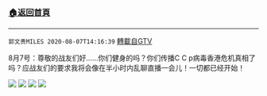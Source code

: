 ﻿###  [:house:返回首頁](https://github.com/ourhimalayas/txt)
---

`郭文贵MILES 2020-08-07T14:16:39` [轉載自GTV](https://gtv.org/web/#/UserInfo/5e596957357cc612d35a8044)

8月7号：尊敬的战友们好……你们健身的吗？你们传播C C p病毒香港危机真相了吗？应战友们的要求我将会像在半小时内乱聊直播一会儿！一切都已经开始！

![](https://filegroup.gtv.org/cdn-cgi/image/width=600/https://filegroup.gtv.org/group3/default/20200807/14/16/0/f04b7bc5413939e538b6b782424105e1.jpeg)
![](https://filegroup.gtv.org/cdn-cgi/image/width=600/https://filegroup.gtv.org/group3/default/20200807/14/16/0/404f738b3fc174d40b9b6514a3e30570.jpeg)
![](https://filegroup.gtv.org/cdn-cgi/image/width=600/https://filegroup.gtv.org/group3/default/20200807/14/16/0/3e81cc0b3d0285b6569b1d58d5616790.jpeg)
![](https://filegroup.gtv.org/cdn-cgi/image/width=600/https://filegroup.gtv.org/group3/default/20200807/14/16/0/81279484ef5dab323f72950ccbe553e7.jpeg)
